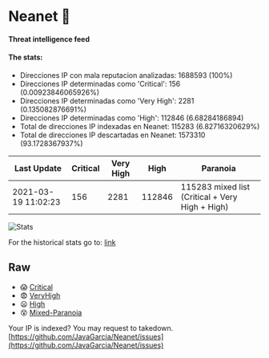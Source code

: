 # Neanet :hocho:
#### Threat intelligence feed
#### The stats:

- Direcciones IP con mala reputacion analizadas: 1688593 (100%)
- Direcciones IP determinadas como 'Critical':  156 (0.00923846065926%)
- Direcciones IP determinadas como 'Very High':  2281 (0.135082876691%)
- Direcciones IP determinadas como 'High':  112846 (6.68284186894)
- Total de direcciones IP indexadas en Neanet:  115283 (6.82716320629%)
- Total de direcciones IP descartadas en Neanet:  1573310 (93.1728367937%)

| Last Update | Critical | Very High | High | Paranoia |
| --- | --- | --- | --- | --- |
| 2021-03-19 11:02:23 | 156 | 2281 | 112846 | 115283 mixed list (Critical + Very High + High)|

![Stats](https://docs.google.com/spreadsheets/d/e/2PACX-1vSnaNMIXVabIpDJjufMlzH7poXnshF3mgd8Is1g9ytUEzVsP5my4Trn8f-xkoLLQ38xpL3HtmUexLo6/pubchart?oid=501124687&format=image)

For the historical stats go to: [link](/stats.csv)
## Raw
- :scream: [Critical](https://raw.githubusercontent.com/JavaGarcia/Neanet/master/blacklists/neanet_critical.txt)
- :fearful: [VeryHigh](https://raw.githubusercontent.com/JavaGarcia/Neanet/master/blacklists/neanet_veryHigh.txtt)
- :frowning: [High](https://raw.githubusercontent.com/JavaGarcia/Neanet/master/blacklists/neanet_high.txt)
- :dizzy_face: [Mixed-Paranoia](https://raw.githubusercontent.com/JavaGarcia/Neanet/master/blacklists/neanet_all.txt)


Your IP is indexed? You may request to takedown. [https://github.com/JavaGarcia/Neanet/issues](https://github.com/JavaGarcia/Neanet/issues)















































































































































































































































































































































































































































































































































































































































































































































































































































































































































































































































































































































































































































































































































































































































































































































































































































































































































































































































































































































































































































































































































































































































































































































































































































































































































































































































































































































































































































































































































































































































































































































































































































































































































































































































































































































































































































































































































































































































































































































































































































































































































































































































































































































































































































































































































































































































































































































































































































































































































































































































































































































































